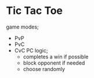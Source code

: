 # Tic Tac Toe
game modes;
- PvP
- PvC
- CvC
PC logic;
    * completes a win if possible
    * block opponent if needed
    * choose randomly
